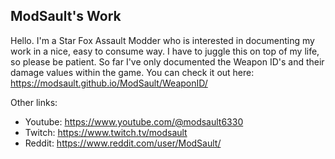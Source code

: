 ## ModSault's Work

Hello. I'm a Star Fox Assault Modder who is interested in documenting my work in a nice, easy to consume way. I have to juggle this on top of my life, so please be patient.
So far I've only documented the Weapon ID's and their damage values within the game. You can check it out here: https://modsault.github.io/ModSault/WeaponID/


Other links:
- Youtube: https://www.youtube.com/@modsault6330
- Twitch: https://www.twitch.tv/modsault
- Reddit: https://www.reddit.com/user/ModSault/